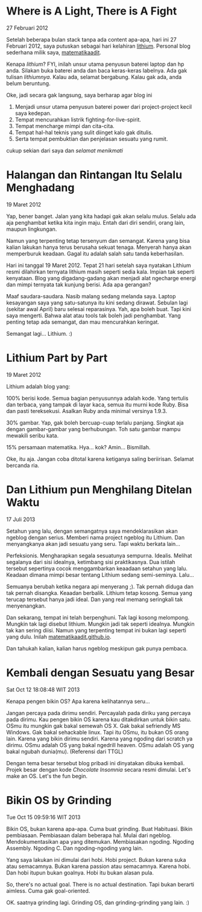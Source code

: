 # Where is A Light, There is A Fight #

27 Februari 2012

Setelah beberapa bulan stack tanpa ada content apa-apa, hari ini 27 Februari
2012, saya putuskan sebagai hari kelahiran
[lithium](http://matematikaadit.github.com/). Personal blog sederhana milik
saya, [matematikaadit](http://git.io/4).

Kenapa *lithium*? FYI, inilah unsur utama penyusun baterei laptop dan hp
anda.  Silakan buka baterei anda dan baca keras-keras labelnya. Ada gak
tulisan *lithiumnya*. Kalau ada, selamat bergabung. Kalau gak ada, anda
belum beruntung.

Oke, jadi secara gak langsung, saya berharap agar blog ini

1. Menjadi unsur utama penyusun baterei power dari project-project kecil saya 
   kedepan.
2. Tempat mencurahkan listrik fighting-for-live-spirit.
3. Tempat mencharge mimpi dan cita-cita.
4. Tempat hal-hal teknis yang sulit diinget kalo gak ditulis.
5. Serta tempat pembuktian dan penjelasan sesuatu yang rumit.

cukup sekian dari saya dan _selamat menikmati_

# Halangan dan Rintangan Itu Selalu Menghadang #

19 Maret 2012

Yap, bener banget. Jalan yang kita hadapi gak akan selalu mulus. Selalu ada
aja penghambat ketika kita ingin maju. Entah dari diri sendiri, orang lain,
maupun lingkungan.

Namun yang terpenting tetap tersenyum dan semangat. Karena yang bisa kalian
lakukan hanya terus berusaha sekuat tenaga. Menyerah hanya akan memperburuk
keadaan. Gagal itu adalah salah satu tanda keberhasilan.

Hari ini tanggal 19 Maret 2012. Tepat 21 hari setelah saya nyatakan Lithium
resmi dilahirkan ternyata lithium masih seperti sedia kala. Impian tak
seperti kenyataan.  Blog yang digadang-gadang akan menjadi alat ngecharge
energi dan mimpi ternyata tak kunjung berisi. Ada apa gerangan?

Maaf saudara-saudara. Nasib malang sedang melanda saya. Laptop kesayangan
saya yang satu-satunya itu kini sedang dirawat. Sebulan lagi (sekitar awal
April) baru selesai reparasinya. Yah, apa boleh buat. Tapi kini saya
mengerti. Bahwa alat atau tools tak boleh jadi penghambat. Yang penting
tetap ada semangat, dan mau mencurahkan keringat.

Semangat lagi... Lithium. :)

# Lithium Part by Part #

19 Maret 2012

Lithium adalah blog yang:

100% berisi kode. Semua bagian penyusunnya adalah kode. Yang tertulis dan
terbaca, yang tampak di layar kaca, semua itu murni kode Ruby. Bisa dan
pasti tereksekusi. Asalkan Ruby anda minimal versinya 1.9.3.

30% gambar. Yap, gak boleh bercuap-cuap terlalu panjang. Singkat aja dengan
gambar-gambar yang berhubungan. Toh satu gambar mampu mewakili seribu kata.

15% persamaan matematika. Hya... kok? Amin... Bismillah.

Oke, itu aja. Jangan coba ditotal karena ketiganya saling beriirisan.
Selamat bercanda ria.

# Dan Lithium pun Menghilang Ditelan Waktu

17 Juli 2013

Setahun yang lalu, dengan semangatnya saya mendeklarasikan akan ngeblog
dengan serius. Memberi nama project ngeblog itu Lithium. Dan menyangkanya
akan jadi sesuatu yang seru. Tapi waktu berkata lain...

Perfeksionis. Mengharapkan segala sesuatunya sempurna. Idealis. Melihat
segalanya dari sisi idealnya, ketimbang sisi praktikasnya. Dua istilah
tersebut sepertinya cocok menggambarkan keaadaan setahun yang lalu. Keadaan
dimana mimpi besar tentang Lithium sedang semi-seminya. Lalu...

Semuanya berubah ketika negara api menyerang ;). Tak pernah diduga dan tak
pernah disangka. Keaadan berbalik. Lithium tetap kosong. Semua yang terucap
tersebut hanya jadi ideal. Dan yang real memang seringkali tak menyenangkan.

Dan sekarang, tempat ini telah berpenghuni. Tak lagi kosong melompong.
Mungkin tak lagi disebut lithium. Mungkin jadi tak seperti idealnya. Mungkin
tak kan sering diisi. Namun yang terpenting tempat ini bukan lagi seperti
yang dulu. Inilah
[matematikaadit.github.io](http://matematikaadit.github.io).

Dan tahukah kalian, kalian harus ngeblog meskipun gak punya pembaca.

# Kembali dengan Sesuatu yang Besar

Sat Oct 12 18:08:48 WIT 2013

Kenapa pengen bikin OS? Apa karena kelihatannya seru...

Jangan percaya pada dirimu sendiri. Percayalah pada diriku yang percaya pada
dirimu. Kau pengen bikin OS karena kau ditakdirkan untuk bikin satu. OSmu
itu mungkin gak bakal semewah OS X. Gak bakal sefriendly MS Windows.  Gak
bakal sehackable linux. Tapi itu OSmu, itu bukan OS orang lain. Karena yang
bikin dirimu sendiri. Karena yang ngoding dari scratch ya dirimu. OSmu
adalah OS yang bakal ngedrill heaven. OSmu adalah OS yang bakal ngubah
dunia(mu). (Referensi dari TTGL)

Dengan tema besar tersebut blog pribadi ini dinyatakan dibuka kembali.
Projek besar dengan kode *Chocolate Insomnia* secara resmi dimulai. Let's
make an OS. Let's the fun begin.

# Bikin OS by Grinding

Tue Oct 15 09:59:16 WIT 2013

Bikin OS, bukan karena apa-apa. Cuma buat grinding. Buat Habituasi. Bikin
pembiasaan. Pembiasaan dalam beberapa hal. Mulai dari ngeblog.
Mendokumentasikan apa yang ditemukan. Membiasakan ngoding. Ngoding Assembly.
Ngoding C. Dan ngoding-ngoding yang lain.

Yang saya lakukan ini dimulai dari hobi. Hobi project. Bukan karena suka
atau semacamnya. Bukan karena passion atau semacamnya. Karena hobi. Dan hobi
itupun bukan goalnya. Hobi itu bukan alasan pula.

So, there's no actual goal. There is no actual destination. Tapi bukan
berarti aimless. Cuma gak goal-oriented.

OK. saatnya grinding lagi. Grinding OS, dan grinding-grinding yang lain. :)
